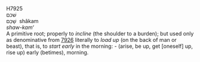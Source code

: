 <body>
  <p>H7925<br>  שׁכם  <br> שָׁכַם  ‎  shâkam  <br><i>shaw-kam‘ </i><br>A primitive root; properly to <i>incline</i> (the shoulder to a burden); but used only as denominative from <a href="h7926.htm">7926</a>  literally to <i>load</i> <i>up</i> (on the back of man or beast), that is, to <i>start</i> <i>early</i> in the morning: - (arise, be up, get [oneself] up, rise up) early (betimes), morning.<br></p>
 </body>